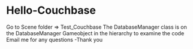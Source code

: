 # Hello-Couchbase
Go to Scene folder => Test_Couchbase
The DatabaseManager class is on the DatabaseManager Gameobject in the hierarchy to examine the code
Email me for any questions
-Thank you
